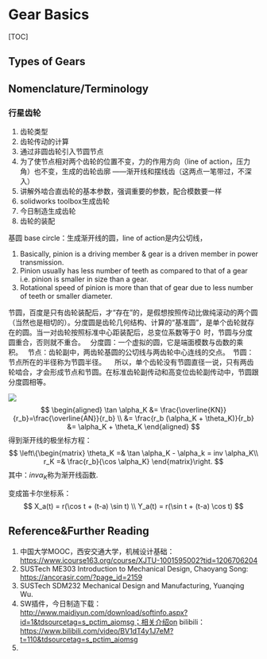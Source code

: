 # Gear Basics

[TOC]

## Types of Gears



## Nomenclature/Terminology



### 行星齿轮



1. 齿轮类型
2. 齿轮传动的计算
3. 通过非圆齿轮引入节圆节点
4. 为了使节点相对两个齿轮的位置不变，力的作用方向（line of action，压力角）也不变，生成的齿轮齿廓 ——渐开线和摆线齿（这两点一笔带过，不深入）
5. 讲解外啮合直齿轮的基本参数，强调重要的参数，配合模数要一样
6. solidworks toolbox生成齿轮
7. 今日制造生成齿轮
8. 齿轮的装配

基圆 base circle：生成渐开线的圆，line of action是内公切线，

1. Basically, pinion is a driving member & gear is a driven member in power transmission.
2. Pinion usually has less number of teeth as compared to that of a gear i.e. pinion is smaller in size than a gear.
3. Rotational speed of pinion is more than that of gear due to less number of teeth or smaller diameter.

节圆，百度是只有齿轮装配后，才“存在”的，是假想按照传动比做纯滚动的两个圆（当然也是相切的）。分度圆是齿轮几何结构、计算的“基准圆”，是单个齿轮就存在的圆。当一对齿轮按照标准中心距装配后，总变位系数等于0 时，节圆与分度圆重合，否则就不重合。 
分度圆：一个虚拟的圆，它是端面模数与齿数的乘积。 
节点：齿轮副中，两齿轮基圆的公切线与两齿轮中心连线的交点。 节圆：节点所在的半径称为节圆半径。  
所以，单个齿轮没有节圆直径一说，只有两齿轮啮合，才会形成节点和节圆。在标准齿轮副传动和高变位齿轮副传动中，节圆跟分度圆相等。



![](https://cdn.jsdelivr.net/gh/Undefinedefity/PictureBed@master/img/20200721223626.png)
$$
\begin{aligned}
\tan \alpha_K &= \frac{\overline{KN}}{r_b}=\frac{\overline{AN}}{r_b} \\
&= \frac{r_b (\alpha_K + \theta_K)}{r_b}
&= \alpha_K + \theta_K
\end{aligned}
$$
得到渐开线的极坐标方程：
$$
\left\{\begin{matrix}
\theta_K =& \tan \alpha_K - \alpha_k = inv \alpha_K\\
r_K =& \frac{r_b}{\cos \alpha_K} 
\end{matrix}\right.
$$
其中：$inv \alpha_K$称为渐开线函数.

变成笛卡尔坐标系：
$$
X_a(t) = r(\cos t + (t-a) \sin t) \\
Y_a(t) = r(\sin t + (t-a) \cos t)
$$


## Reference&Further Reading

1. 中国大学MOOC，西安交通大学，机械设计基础：https://www.icourse163.org/course/XJTU-1001595002?tid=1206706204
2. SUSTech ME303 Introduction to Mechanical Design, Chaoyang Song: https://ancorasir.com/?page_id=2159
3. SUSTech SDM232 Mechanical Design and Manufacturing, Yuanqing Wu.
4. SW插件，今日制造下载：http://www.maidiyun.com/download/softinfo.aspx?id=1&tdsourcetag=s_pctim_aiomsg；相关介绍on bilibili：https://www.bilibili.com/video/BV1dT4y1J7eM?t=110&tdsourcetag=s_pctim_aiomsg
5. 